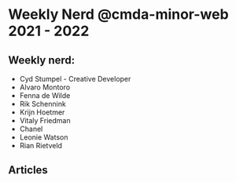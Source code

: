 # Weekly Nerd @cmda-minor-web 2021 - 2022

## Weekly nerd:
- Cyd Stumpel - Creative Developer
- Alvaro Montoro
- Fenna de Wilde
- Rik Schennink
- Krijn Hoetmer
- Vitaly Friedman
- Chanel
- Leonie Watson
- Rian Rietveld

## Articles


